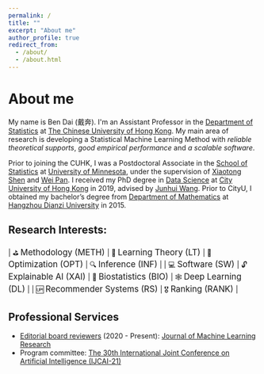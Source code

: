 ```yaml
---
permalink: /
title: ""
excerpt: "About me"
author_profile: true
redirect_from: 
  - /about/
  - /about.html
---
```


# About me

My name is Ben Dai (戴奔). I'm an Assistant Professor in the [Department of Statistics](https://www.sta.cuhk.edu.hk/default.aspx) at [The Chinese University of Hong Kong](https://www.cuhk.edu.hk). My main area of research is developing a Statistical Machine Learning Method with *reliable theoretical supports*, *good empirical performance* and *a scalable software*.

Prior to joining the CUHK, I was a Postdoctoral Associate in the [School of Statistics](https://cla.umn.edu/statistics) at [University of Minnesota](https://twin-cities.umn.edu/), under the supervision of [Xiaotong Shen](http://users.stat.umn.edu/~xshen/) and [Wei Pan](http://www.biostat.umn.edu/~weip/). I received my PhD degree in [Data Science](https://www.sdsc.cityu.edu.hk/) at [City University of Hong Kong](https://www.cityu.edu.hk/) in 2019, advised by [Junhui Wang](https://sites.google.com/site/junhuiwang). Prior to CityU, I obtained my bachelor’s degree from [Department of Mathematics](http://sci.hdu.edu.cn/3050/list.htm) at [Hangzhou Dianzi University](http://www.hdu.edu.cn/) in 2015.

## Research Interests:

| ⛳ <span style="font-size:1.2em;"> Methodology (METH) </span> | 📘 <span style="font-size:1.2em;"> Learning Theory (LT) </span> | 🎯 <span style="font-size:1.2em;"> Optimization (OPT) </span>  | 🔍 <span style="font-size:1.2em;"> Inference (INF) </span> |
| 💻 <span style="font-size:1.2em;"> Software (SW) </span> | 🔓 <span style="font-size:1.2em;"> Explainable AI (XAI) </span>  | 🧬 <span style="font-size:1.2em;"> Biostatistics (BIO) </span> | 🕸️ <span style="font-size:1.2em;"> Deep Learning (DL) </span> |
| 🆙 <span style="font-size:1.2em;"> Recommender Systems (RS) </span> | 🎖️ <span style="font-size:1.2em;"> Ranking (RANK) </span>  | 

## Professional Services
* [Editorial board reviewers](https://www.jmlr.org/editorial-board-reviewers.html) (2020 - Present): [Journal of Machine Learning Research](https://www.jmlr.org/)
* Program committee: [The 30th International Joint Conference on Artificial Intelligence (IJCAI-21)](https://ijcai-21.org/)

<!-- I am Assistant Professor in the [Department of Statistics](https://www.sta.cuhk.edu.hk/default.aspx) at [The Chinese University of Hong Kong](https://www.cuhk.edu.hk). My main area of research is in Statistical Machine Learning. -->

<!-- I am a final year PhD student in the [Mathematic for Real-World Systems CDT](https://warwick.ac.uk/fac/sci/mathsys/) at the University of Warwick, where I am currently supervised by [Theo Damoulas](https://warwick.ac.uk/fac/sci/statistics/staff/academic-research/damoulas/), and previously by [Rich Savage](https://warwick.ac.uk/fac/cross_fac/zeeman_institute/staffv2/savage). I am also a Visiting Researcher at the London based [Alan Turing Institute](https://www.turing.ac.uk/), having previously done an enrichment year there. I have also completed a placement at [Prowler.io](https://www.prowler.io/) in Cambridge working with ST John and James Hensman on a research project. My main area of research is in Probabilistic Machine Learning. I work on developing novel modelling and inference methodolgies for probabilistic models, with a particular focus on Gaussian process models. -->

<!-- I earned my Ph.D in Data Science from the
[City University of Hong Kong](https://www.cityu.edu.hk/) and my
B.A. in Mathematics from [Hangzhou Dianzi University](http://www.hdu.edu.cn/en). -->






